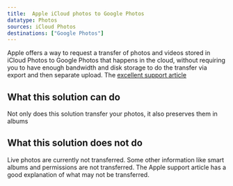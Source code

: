 ```yaml
---
title:  Apple iCloud photos to Google Photos
datatype: Photos
sources: iCloud Photos
destinations: ["Google Photos"]
---
```


Apple offers a way to request a transfer of photos and videos stored in iCloud Photos to Google Photos
that happens in the cloud, without requiring you to have enough bandwidth and disk storage to do the
transfer via export and then separate upload.  The [excellent support article](https://support.apple.com/en-us/HT208514) 

## What this solution can do

Not only does this solution transfer your photos, it also preserves them in albums

## What this solution does not do

Live photos are currently not transferred.  Some other information like smart albums and permissions are
not transferred.  The Apple support article has a good explanation of what may not be transferred.
